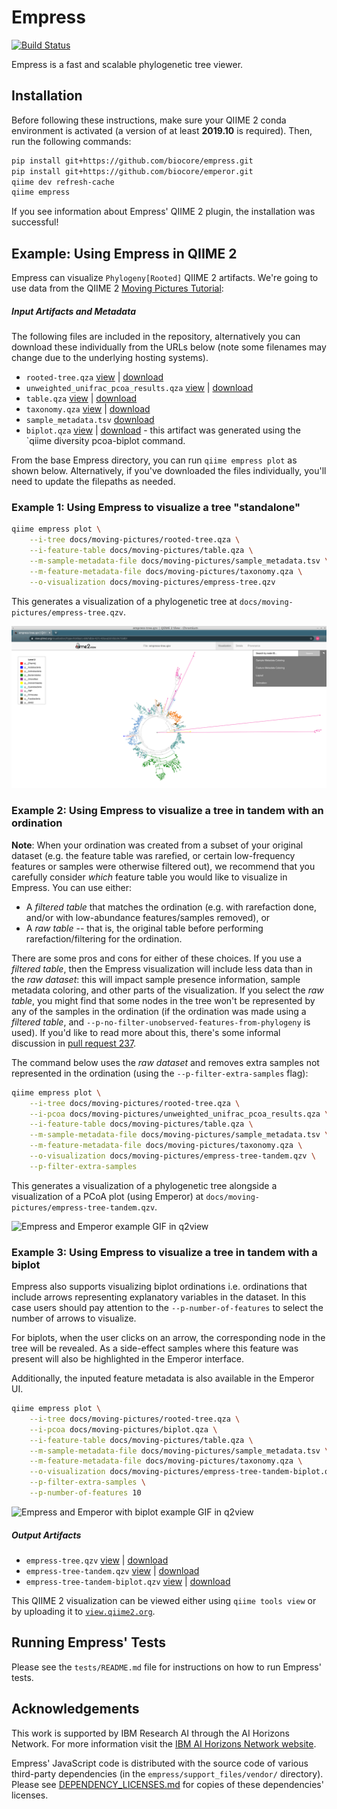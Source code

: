 # Empress
[![Build Status](https://travis-ci.org/biocore/empress.svg?branch=master)](https://travis-ci.org/biocore/empress)

Empress is a fast and scalable phylogenetic tree viewer.

## Installation

Before following these instructions, make sure your QIIME 2 conda environment
is activated (a version of at least **2019.10** is required). Then, run the
following commands:

```bash
pip install git+https://github.com/biocore/empress.git
pip install git+https://github.com/biocore/emperor.git
qiime dev refresh-cache
qiime empress
```

If you see information about Empress' QIIME 2 plugin, the installation was
successful!

## Example: Using Empress in QIIME 2

Empress can visualize `Phylogeny[Rooted]` QIIME 2 artifacts.
We're going to use data from the QIIME 2 [Moving Pictures Tutorial](https://docs.qiime2.org/2019.10/tutorials/moving-pictures/):

##### Input Artifacts and Metadata

The following files are included in the repository, alternatively you can
download these individually from the URLs below (note some filenames
may change due to the underlying hosting systems).

- `rooted-tree.qza` [view](https://view.qiime2.org/?src=https%3A%2F%2Fdocs.qiime2.org%2F2019.10%2Fdata%2Ftutorials%2Fmoving-pictures%2Frooted-tree.qza) | [download](https://docs.qiime2.org/2019.10/data/tutorials/moving-pictures/rooted-tree.qza)
- `unweighted_unifrac_pcoa_results.qza` [view](https://view.qiime2.org/?src=https%3A%2F%2Fdocs.qiime2.org%2F2019.10%2Fdata%2Ftutorials%2Fmoving-pictures%2Fcore-metrics-results%2Funweighted_unifrac_pcoa_results.qza) | [download](https://docs.qiime2.org/2019.10/data/tutorials/moving-pictures/core-metrics-results/unweighted_unifrac_pcoa_results.qza)
- `table.qza` [view](https://view.qiime2.org/?src=https%3A%2F%2Fdocs.qiime2.org%2F2019.10%2Fdata%2Ftutorials%2Fmoving-pictures%2Ftable.qza) | [download](https://docs.qiime2.org/2019.10/data/tutorials/moving-pictures/table.qza)
- `taxonomy.qza` [view](https://view.qiime2.org/?src=https%3A%2F%2Fdocs.qiime2.org%2F2019.10%2Fdata%2Ftutorials%2Fmoving-pictures%2Ftaxonomy.qza) | [download](https://docs.qiime2.org/2019.10/data/tutorials/moving-pictures/taxonomy.qza)
- `sample_metadata.tsv` [download](https://data.qiime2.org/2019.10/tutorials/moving-pictures/sample_metadata.tsv)
- `biplot.qza` [view](https://view.qiime2.org/?src=https%3A%2F%2Fraw.githubusercontent.com%2Fbiocore%2Fempress%2Fmaster%2Fdocs%2Fmoving-pictures%2Fbiplot.qza) | [download](https://raw.githubusercontent.com/biocore/empress/master/docs/moving-pictures/biplot.qza) - this artifact was generated using the `qiime diversity pcoa-biplot command.

From the base Empress directory, you can run `qiime empress plot` as shown
below. Alternatively, if you've downloaded the files individually, you'll need
to update the filepaths as needed.

### Example 1: Using Empress to visualize a tree "standalone"

```bash
qiime empress plot \
    --i-tree docs/moving-pictures/rooted-tree.qza \
    --i-feature-table docs/moving-pictures/table.qza \
    --m-sample-metadata-file docs/moving-pictures/sample_metadata.tsv \
    --m-feature-metadata-file docs/moving-pictures/taxonomy.qza \
    --o-visualization docs/moving-pictures/empress-tree.qzv
```

This generates a visualization of a phylogenetic tree at
`docs/moving-pictures/empress-tree.qzv`.

![Empress screenshot in q2view](https://raw.githubusercontent.com/biocore/empress/master/docs/moving-pictures/screenshot.png)

### Example 2: Using Empress to visualize a tree in tandem with an ordination

**Note**: When your ordination was created from a subset of your original
dataset (e.g. the feature table was rarefied, or certain low-frequency features
or samples were otherwise filtered out), we recommend that you carefully
consider *which* feature table you would like to visualize in Empress. You can
use either:

- A *filtered table* that matches the ordination (e.g. with rarefaction done,
  and/or with low-abundance features/samples removed), or
- A *raw table* -- that is, the original table before performing
  rarefaction/filtering for the ordination.

There are some pros and cons for either of these choices. If you use a
*filtered table*, then the Empress visualization will include less data than in
the *raw dataset*: this will impact sample presence information, sample
metadata coloring, and other parts of the visualization. If you select the *raw
table*, you might find that some nodes in the tree won't be represented by any
of the samples in the ordination (if the ordination was made using a *filtered
table*, and `--p-no-filter-unobserved-features-from-phylogeny` is used).
If you'd like to read more about this, there's some informal
discussion in [pull request 237](https://github.com/biocore/empress/pull/237).

The command below uses the *raw dataset* and removes extra samples not
represented in the ordination (using the `--p-filter-extra-samples` flag):

```bash
qiime empress plot \
    --i-tree docs/moving-pictures/rooted-tree.qza \
    --i-pcoa docs/moving-pictures/unweighted_unifrac_pcoa_results.qza \
    --i-feature-table docs/moving-pictures/table.qza \
    --m-sample-metadata-file docs/moving-pictures/sample_metadata.tsv \
    --m-feature-metadata-file docs/moving-pictures/taxonomy.qza \
    --o-visualization docs/moving-pictures/empress-tree-tandem.qzv \
    --p-filter-extra-samples
```

This generates a visualization of a phylogenetic tree alongside a visualization
of a PCoA plot (using Emperor) at `docs/moving-pictures/empress-tree-tandem.qzv`.

![Empress and Emperor example GIF in q2view](https://user-images.githubusercontent.com/4177727/87364282-221e5b80-c528-11ea-9aac-383518307a75.gif)

### Example 3: Using Empress to visualize a tree in tandem with a biplot

Empress also supports visualizing biplot ordinations i.e. ordinations that
include arrows representing explanatory variables in the dataset. In this case
users should pay attention to the `--p-number-of-features` to select the number
of arrows to visualize.

For biplots, when the user clicks on an arrow, the corresponding node in the
tree will be revealed. As a side-effect samples where this feature was present
will also be highlighted in the Emperor interface.

Additionally, the inputed feature metadata is also available in the Emperor UI.

```bash
qiime empress plot \
    --i-tree docs/moving-pictures/rooted-tree.qza \
    --i-pcoa docs/moving-pictures/biplot.qza \
    --i-feature-table docs/moving-pictures/table.qza \
    --m-sample-metadata-file docs/moving-pictures/sample_metadata.tsv \
    --m-feature-metadata-file docs/moving-pictures/taxonomy.qza \
    --o-visualization docs/moving-pictures/empress-tree-tandem-biplot.qzv \
    --p-filter-extra-samples \
    --p-number-of-features 10
```

![Empress and Emperor with biplot example GIF in q2view](https://user-images.githubusercontent.com/375307/88004768-945ce600-cabc-11ea-9894-bb6ba5ffcee8.gif)

##### Output Artifacts

- `empress-tree.qzv` [view](https://view.qiime2.org/?src=https%3A%2F%2Fraw.githubusercontent.com%2Fbiocore%2Fempress%2Fmaster%2Fdocs%2Fmoving-pictures%2Fempress-tree.qzv) | [download](https://raw.githubusercontent.com/biocore/empress/master/docs/moving-pictures/empress-tree.qzv)
- `empress-tree-tandem.qzv` [view](https://view.qiime2.org/?src=https%3A%2F%2Fraw.githubusercontent.com%2Fbiocore%2Fempress%2Fmaster%2Fdocs%2Fmoving-pictures%2Fempress-tree-tandem.qzv) | [download](https://raw.githubusercontent.com/biocore/empress/master/docs/moving-pictures/empress-tree-tandem.qzv)
- `empress-tree-tandem-biplot.qzv` [view](https://view.qiime2.org/?src=https%3A%2F%2Fraw.githubusercontent.com%2Fbiocore%2Fempress%2Fmaster%2Fdocs%2Fmoving-pictures%2Fempress-tree-tandem-biplot.qzv) | [download](https://raw.githubusercontent.com/biocore/empress/master/docs/moving-pictures/empress-tree-tandem-biplot.qzv)

This QIIME 2 visualization can be viewed either using `qiime tools view` or by
uploading it to [`view.qiime2.org`](https://view.qiime2.org).

## Running Empress' Tests

Please see the `tests/README.md` file for instructions on how to run Empress' tests.

## Acknowledgements

This work is supported by IBM Research AI through the AI Horizons Network. For
more information visit the [IBM AI Horizons Network website](https://www.research.ibm.com/artificial-intelligence/horizons-network/).

Empress' JavaScript code is distributed with the source code of various
third-party dependencies (in the `empress/support_files/vendor/` directory).
Please see
[DEPENDENCY_LICENSES.md](https://github.com/biocore/empress/blob/master/DEPENDENCY_LICENSES.md)
for copies of these dependencies' licenses.
